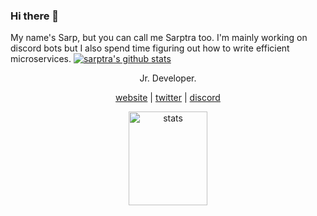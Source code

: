 ### Hi there 👋
My name's Sarp, but you can call me Sarptra too. 
I'm mainly working on discord bots but I also spend time figuring out how to write efficient microservices.
[![sarptra's github stats](https://github-readme-stats.vercel.app/api/top-langs/?username=sarptra&layout=compact)](https://github.com/anuraghazra/github-readme-stats)

<p align="center">Jr. Developer.</p>
<p align="center">
  <a href="sarptra.com" target="_blank">website</a>
  |
  <a href="https://twitter.com/Sarptra_Dev" target="_blank">twitter</a>
  |
  <a href="https://discord.gg/AW5V9Um" target="_blank">discord</a>
</p>

<p align="center">
  <img src="https://github-readme-stats.vercel.app/api?username=sarptra&count_private=true&show_icons=true&theme=vue-dark&hide_border=true" width="50%" height="150px" alt="stats" />
</p>
